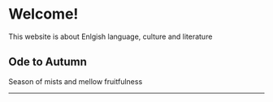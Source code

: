<h1>Welcome!</h1>

<p>This website is about Enlgish language, culture and literature</p>
<h2>Ode to Autumn</h2>
<p> 
Season of mists and mellow fruitfulness <br>
</p>
  
<hr>
